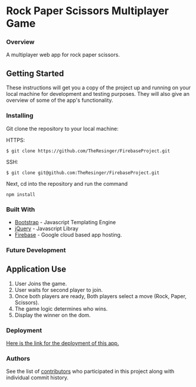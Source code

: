
# Rock Paper Scissors Multiplayer Game

### Overview

A multiplayer web app for rock paper scissors.

## Getting Started

These instructions will get you a copy of the project up and running on your local machine for development and testing purposes. They will also give an overview of some of the app's functionality. 

### Installing

Git clone the repository to your local machine:

HTTPS: 
```
$ git clone https://github.com/TheResinger/FirebaseProject.git
```
SSH:
```
$ git clone git@github.com:TheResinger/FirebaseProject.git
```

Next, cd into the repository and run the command
```
npm install
```

### Built With

* [Bootstrap](https://handlebarsjs.com/) - Javascript Templating Engine
* [jQuery](https://jquery.com/) - Javascript Libray
* [Firebase](https://firebase.google.com/) - Google cloud based app hosting.

### Future Development

## Application Use

1. User Joins the game.
2. User waits for second player to join.
3. Once both players are ready, Both players select a move (Rock, Paper, Scissors).
4. The game logic determines who wins.
5. Display the winner on the dom.

### Deployment

[Here is the link for the deployment of this app.](https://theresinger.github.io/FirebaseProject/)

### Authors

See the list of [contributors](https://github.com/TheResinger/TypingSpeedTest/graphs/contributors) who participated in this project along with individual commit history. 